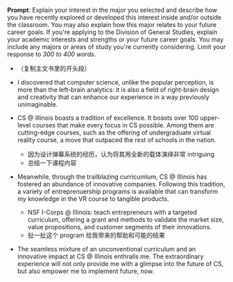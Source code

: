 **Prompt**: Explain your interest in the major you selected and describe how you have recently explored or developed this interest inside and/or outside the classroom. You may also explain how this major relates to your future career goals. If you're applying to the Division of General Studies, explain your academic interests and strengths or your future career goals. You may include any majors or areas of study you're currently considering. Limit your response to _300 to 400 words_.

* （复制主文书里的开头段）

* I discovered that computer science, unlike the popular perception, is more than the left-brain analytics: it is also a field of right-brain design and creativity that can enhance our experience in a way previously unimaginable.

* CS @ Illinois boasts a tradition of excellence. It boasts over 100 upper-level courses that make every focus in CS possible. Among them are cutting-edge courses, such as the offering of undergraduate virtual reality course, a move that outpaced the rest of schools in the nation.

  * 因为设计弹幕系统的经历，认为将其用全新的载体演绎非常 intriguing
  * 总结一下课程内容

* Meanwhile, through the trailblazing curricumlum, CS @ Illinois has fostered an abundance of innovative companies. Following this tradition, a variety of entreprenuership programs is available that can transform my knowledge in the VR course to tangible products.

  * NSF I-Corps @ Illinois: teach entrepreneurs with a targeted curriculum, offering a grant and methods to validate the market size, value propositions, and customer segments of their innovations.
  * 扯一扯这个 program 给我带来的帮助和可能的结果

* The seamless mixture of an unconventional curriculum and an innovative impact at CS @ Illinois enthralls me. The extraordinary experience will not only provide me with a glimpse into the future of CS, but also empower me to implement future, now.